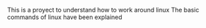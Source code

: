 This is a proyect to understand how to work around linux
The basic commands of linux have been explained

